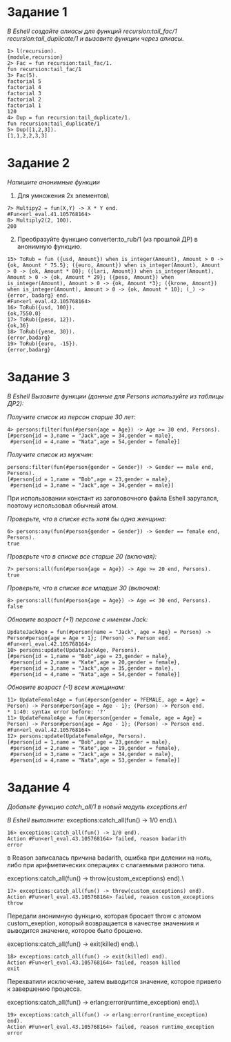 # Задание 1

*В Eshell создайте алиасы для функций  recursion:tail_fac/1 recursion:tail_duplicate/1 и вызовите функции через алиасы.*

```
1> l(recursion).
{module,recursion}
2> Fac = fun recursion:tail_fac/1.
fun recursion:tail_fac/1
3> Fac(5).
factorial 5
factorial 4
factorial 3
factorial 2
factorial 1
120
4> Dup = fun recursion:tail_duplicate/1.
fun recursion:tail_duplicate/1
5> Dup([1,2,3]).
[1,1,2,2,3,3]
```

# Задание 2

*Напишите анонимные функции*

1) Для умножения 2х элементов\

```
7> Multipy2 = fun(X,Y) -> X * Y end.
#Fun<erl_eval.41.105768164>
8> Multiply2(2, 100).
200
```
2) Преобразуйте функцию converter:to_rub/1 (из прошлой ДР) в анонимную  функцию. 

```
15> ToRub = fun ({usd, Amount}) when is_integer(Amount), Amount > 0 -> {ok, Amount * 75.5}; ({euro, Amount}) when is_integer(Amount), Amount > 0 -> {ok, Amount * 80}; ({lari, Amount}) when is_integer(Amount), Amount > 0 -> {ok, Amount * 29}; ({peso, Amount}) when is_integer(Amount), Amount > 0 -> {ok, Amount *3}; ({krone, Amount}) when is_integer(Amount), Amount > 0 -> {ok, Amount * 10}; (_) -> {error, badarg} end.
#Fun<erl_eval.42.105768164>
16> ToRub({usd, 100}).
{ok,7550.0}
17> ToRub({peso, 12}).
{ok,36}
18> ToRub({yene, 30}).
{error,badarg}
19> ToRub({euro, -15}).
{error,badarg}
```

# Задание 3

*В Eshell Вызовите функции (данные для Persons используйте из таблицы ДР2):*

*Получите список из персон старше 30 лет:*

```
4> persons:filter(fun(#person{age = Age}) -> Age >= 30 end, Persons).
[#person{id = 3,name = "Jack",age = 34,gender = male},
 #person{id = 4,name = "Nata",age = 54,gender = female}]
```
*Получите список из мужчин:*

```
persons:filter(fun(#person{gender = Gender}) -> Gender == male end, Persons).
[#person{id = 1,name = "Bob",age = 23,gender = male},
 #person{id = 3,name = "Jack",age = 34,gender = male}]
```
При использовании констант из заголовочного файла Eshell заругался, поэтому использовал обычный атом.

*Проверьте, что в списке есть хотя бы одна женщина:*

```
6> persons:any(fun(#person{gender = Gender}) -> Gender == female end, Persons).
true
```
*Проверьте что в списке все старше 20 (включая):*

```
7> persons:all(fun(#person{age = Age}) -> Age >= 20 end, Persons).
true
```
*Проверьте, что в списке все младше 30 (включая):*

```
8> persons:all(fun(#person{age = Age}) -> Age =< 30 end, Persons).
false
```
*Обновите возраст (+1) персоне с именем Jack:*

```
UpdateJackAge = fun(#person{name = "Jack", age = Age} = Person) -> Person#person{age = Age + 1}; (Person) -> Person end.
#Fun<erl_eval.42.105768164>
10> persons:update(UpdateJackAge, Persons).
[#person{id = 1,name = "Bob",age = 23,gender = male},
 #person{id = 2,name = "Kate",age = 20,gender = female},
 #person{id = 3,name = "Jack",age = 35,gender = male},
 #person{id = 4,name = "Nata",age = 54,gender = female}]
```

*Обновите возраст (-1) всем женщинам:*

```
11> UpdateFemaleAge = fun(#person{gender = ?FEMALE, age = Age} = Person) -> Person#person{age = Age - 1}; (Person) -> Person end.
* 1:40: syntax error before: '?'
11> UpdateFemaleAge = fun(#person{gender = female, age = Age} = Person) -> Person#person{age = Age - 1}; (Person) -> Person end.
#Fun<erl_eval.42.105768164>
12> persons:update(UpdateFemaleAge, Persons).
[#person{id = 1,name = "Bob",age = 23,gender = male},
 #person{id = 2,name = "Kate",age = 19,gender = female},
 #person{id = 3,name = "Jack",age = 34,gender = male},
 #person{id = 4,name = "Nata",age = 53,gender = female}]
```
# Задание 4

*Добавьте функцию catch_all/1 в новый модуль exceptions.erl*

*В Eshell выполните:*
exceptions:catch_all(fun() -> 1/0 end).\

```
16> exceptions:catch_all(fun() -> 1/0 end).
Action #Fun<erl_eval.43.105768164> failed, reason badarith
error
```
в Reason записалась причина badarith, ошибка при делении на ноль, либо при арифметических операциях с слагаемыми разного типа.

exceptions:catch_all(fun() -> throw(custom_exceptions) end).\

```
17> exceptions:catch_all(fun() -> throw(custom_exceptions) end).
Action #Fun<erl_eval.43.105768164> failed, reason custom_exceptions
throw
```
Передали анонимную функцию, которая бросает throw с атомом custom_exeption, который возвращается в качестве значениия и выводится значение, которое было брошено.

exceptions:catch_all(fun() -> exit(killed) end).\

```
18> exceptions:catch_all(fun() -> exit(killed) end).
Action #Fun<erl_eval.43.105768164> failed, reason killed
exit
```
Перехватили исключение, затем выводится значение, которое привело к завершению процесса.

exceptions:catch_all(fun() -> erlang:error(runtime_exception) end).\

```
19> exceptions:catch_all(fun() -> erlang:error(runtime_exception) end).
Action #Fun<erl_eval.43.105768164> failed, reason runtime_exception
error
```
